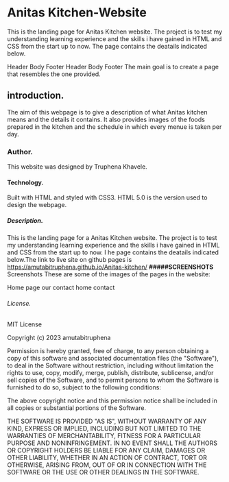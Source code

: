 # Anitas Kitchen-Website
This is the landing page for  Anitas Kitchen website. The project is to test my understanding learning experience and the skills i have gained  in HTML and CSS from the start up to now.  The page contains the deatails indicated below.

Header	Body	Footer
Header	Body	Footer
The main goal is to create a page that resembles the one provided.
## introduction.
The aim of this webpage is to give a description of what Anitas kitchen  means and the details it contains.
It also provides images of the foods prepared in the kitchen and the schedule in which every menue is taken per day.
### Author.
This website was designed by Truphena Khavele.
#### Technology.
Built with HTML and styled with CSS3.
HTML 5.0 is the version used to design the webpage.
##### Description.
This is the landing page for a Anitas Kitchen website. The project is to test my understanding learning experience and the skills i have gained  in HTML and CSS from the start up to now. I he page contains the deatails indicated below.The link to live site on github pages is  https://amutabitruphena.github.io/Anitas-kitchen/
**#####SCREENSHOTS**
Screenshots
These are some of the images of the pages in the website:

Home page	our contact
home	contact
###### License.
MIT License

Copyright (c) 2023 amutabitruphena

Permission is hereby granted, free of charge, to any person obtaining a copy
of this software and associated documentation files (the "Software"), to deal
in the Software without restriction, including without limitation the rights
to use, copy, modify, merge, publish, distribute, sublicense, and/or sell
copies of the Software, and to permit persons to whom the Software is
furnished to do so, subject to the following conditions:

The above copyright notice and this permission notice shall be included in all
copies or substantial portions of the Software.

THE SOFTWARE IS PROVIDED "AS IS", WITHOUT WARRANTY OF ANY KIND, EXPRESS OR
IMPLIED, INCLUDING BUT NOT LIMITED TO THE WARRANTIES OF MERCHANTABILITY,
FITNESS FOR A PARTICULAR PURPOSE AND NONINFRINGEMENT. IN NO EVENT SHALL THE
AUTHORS OR COPYRIGHT HOLDERS BE LIABLE FOR ANY CLAIM, DAMAGES OR OTHER
LIABILITY, WHETHER IN AN ACTION OF CONTRACT, TORT OR OTHERWISE, ARISING FROM,
OUT OF OR IN CONNECTION WITH THE SOFTWARE OR THE USE OR OTHER DEALINGS IN THE
SOFTWARE.

